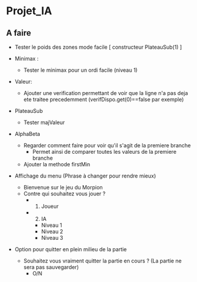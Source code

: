 # Projet_IA

## A faire


- Tester le poids des zones mode facile [ constructeur PlateauSub(1) ]

- Minimax :
  - Tester le minimax pour un ordi facile (niveau 1)

- Valeur:
  - Ajouter une verification permettant de voir que la ligne n'a pas deja ete traitee precedemment (verifDispo.get(0)==false par exemple)  

- PlateauSub
  - Tester majValeur

- AlphaBeta
  - Regarder comment faire pour voir qu'il s'agit de la premiere branche
    - Permet ainsi de comparer toutes les valeurs de la premiere branche
  - Ajouter la methode firstMin

- Affichage du menu (Phrase à changer pour rendre mieux)
  - Bienvenue sur le jeu du Morpion 
  - Contre qui souhaitez vous jouer ?
    - 1) Joueur
    - 2) IA
      - Niveau 1
      - Niveau 2
      - Niveau 3


- Option pour quitter en plein milieu de la partie 
  - Souhaitez vous vraiment quitter la partie en cours ? (La partie ne sera pas sauvegarder)
    - O/N
